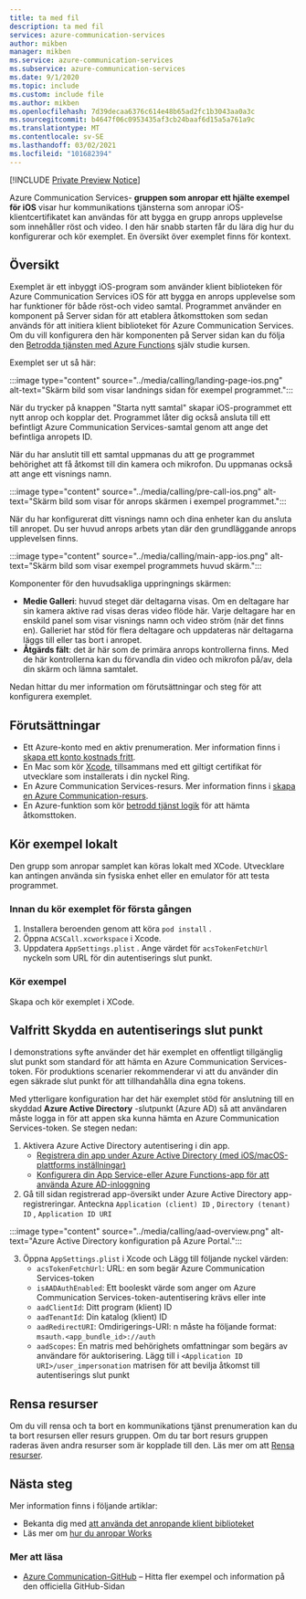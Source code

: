 ```yaml
---
title: ta med fil
description: ta med fil
services: azure-communication-services
author: mikben
manager: mikben
ms.service: azure-communication-services
ms.subservice: azure-communication-services
ms.date: 9/1/2020
ms.topic: include
ms.custom: include file
ms.author: mikben
ms.openlocfilehash: 7d39decaa6376c614e48b65ad2fc1b3043aa0a3c
ms.sourcegitcommit: b4647f06c0953435af3cb24baaf6d15a5a761a9c
ms.translationtype: MT
ms.contentlocale: sv-SE
ms.lasthandoff: 03/02/2021
ms.locfileid: "101682394"
---
```

[!INCLUDE [Private Preview Notice](../../includes/private-preview-include.md)]

Azure Communication Services- **gruppen som anropar ett hjälte exempel för iOS** visar hur kommunikations tjänsterna som anropar iOS-klientcertifikatet kan användas för att bygga en grupp anrops upplevelse som innehåller röst och video. I den här snabb starten får du lära dig hur du konfigurerar och kör exemplet. En översikt över exemplet finns för kontext.

## <a name="overview"></a>Översikt

Exemplet är ett inbyggt iOS-program som använder klient biblioteken för Azure Communication Services iOS för att bygga en anrops upplevelse som har funktioner för både röst-och video samtal. Programmet använder en komponent på Server sidan för att etablera åtkomsttoken som sedan används för att initiera klient biblioteket för Azure Communication Services. Om du vill konfigurera den här komponenten på Server sidan kan du följa den [Betrodda tjänsten med Azure Functions](../../tutorials/trusted-service-tutorial.md) själv studie kursen.

Exemplet ser ut så här:

:::image type="content" source="../media/calling/landing-page-ios.png" alt-text="Skärm bild som visar landnings sidan för exempel programmet.":::

När du trycker på knappen "Starta nytt samtal" skapar iOS-programmet ett nytt anrop och kopplar det. Programmet låter dig också ansluta till ett befintligt Azure Communication Services-samtal genom att ange det befintliga anropets ID.

När du har anslutit till ett samtal uppmanas du att ge programmet behörighet att få åtkomst till din kamera och mikrofon. Du uppmanas också att ange ett visnings namn.

:::image type="content" source="../media/calling/pre-call-ios.png" alt-text="Skärm bild som visar för anrops skärmen i exempel programmet.":::

När du har konfigurerat ditt visnings namn och dina enheter kan du ansluta till anropet. Du ser huvud anrops arbets ytan där den grundläggande anrops upplevelsen finns.

:::image type="content" source="../media/calling/main-app-ios.png" alt-text="Skärm bild som visar exempel programmets huvud skärm.":::

Komponenter för den huvudsakliga uppringnings skärmen:

- **Medie Galleri**: huvud steget där deltagarna visas. Om en deltagare har sin kamera aktive rad visas deras video flöde här. Varje deltagare har en enskild panel som visar visnings namn och video ström (när det finns en). Galleriet har stöd för flera deltagare och uppdateras när deltagarna läggs till eller tas bort i anropet.
- **Åtgärds fält**: det är här som de primära anrops kontrollerna finns. Med de här kontrollerna kan du förvandla din video och mikrofon på/av, dela din skärm och lämna samtalet.

Nedan hittar du mer information om förutsättningar och steg för att konfigurera exemplet.

## <a name="prerequisites"></a>Förutsättningar

- Ett Azure-konto med en aktiv prenumeration. Mer information finns i [skapa ett konto kostnads fritt](https://azure.microsoft.com/free/?WT.mc_id=A261C142F).
- En Mac som kör [Xcode](https://go.microsoft.com/fwLink/p/?LinkID=266532), tillsammans med ett giltigt certifikat för utvecklare som installerats i din nyckel Ring.
- En Azure Communication Services-resurs. Mer information finns i [skapa en Azure Communication-resurs](../../quickstarts/create-communication-resource.md).
- En Azure-funktion som kör [betrodd tjänst logik](../../tutorials/trusted-service-tutorial.md) för att hämta åtkomsttoken.

## <a name="running-sample-locally"></a>Kör exempel lokalt

Den grupp som anropar samplet kan köras lokalt med XCode. Utvecklare kan antingen använda sin fysiska enhet eller en emulator för att testa programmet.

### <a name="before-running-the-sample-for-the-first-time"></a>Innan du kör exemplet för första gången

1. Installera beroenden genom att köra `pod install` .
2. Öppna `ACSCall.xcworkspace` i Xcode.
3. Uppdatera `AppSettings.plist` . Ange värdet för `acsTokenFetchUrl` nyckeln som URL för din autentiserings slut punkt.

### <a name="run-sample"></a>Kör exempel

Skapa och kör exemplet i XCode.

## <a name="optional-securing-an-authentication-endpoint"></a>Valfritt Skydda en autentiserings slut punkt

I demonstrations syfte använder det här exemplet en offentligt tillgänglig slut punkt som standard för att hämta en Azure Communication Services-token. För produktions scenarier rekommenderar vi att du använder din egen säkrade slut punkt för att tillhandahålla dina egna tokens.

Med ytterligare konfiguration har det här exemplet stöd för anslutning till en skyddad **Azure Active Directory** -slutpunkt (Azure AD) så att användaren måste logga in för att appen ska kunna hämta en Azure Communication Services-token. Se stegen nedan:

1. Aktivera Azure Active Directory autentisering i din app.  
   - [Registrera din app under Azure Active Directory (med iOS/macOS-plattforms inställningar)](../../../active-directory/develop/tutorial-v2-ios.md) 
    - [Konfigurera din App Service-eller Azure Functions-app för att använda Azure AD-inloggning](../../../app-service/configure-authentication-provider-aad.md)
2. Gå till sidan registrerad app-översikt under Azure Active Directory app-registreringar. Anteckna `Application (client) ID` , `Directory (tenant) ID` , `Application ID URI`

:::image type="content" source="../media/calling/aad-overview.png" alt-text="Azure Active Directory konfiguration på Azure Portal.":::

3. Öppna `AppSettings.plist` i Xcode och Lägg till följande nyckel värden:
   - `acsTokenFetchUrl`: URL: en som begär Azure Communication Services-token 
   - `isAADAuthEnabled`: Ett booleskt värde som anger om Azure Communication Services-token-autentisering krävs eller inte
   - `aadClientId`: Ditt program (klient) ID
   - `aadTenantId`: Din katalog (klient) ID
   - `aadRedirectURI`: Omdirigerings-URI: n måste ha följande format: `msauth.<app_bundle_id>://auth`
   - `aadScopes`: En matris med behörighets omfattningar som begärs av användare för auktorisering. Lägg till i `<Application ID URI>/user_impersonation` matrisen för att bevilja åtkomst till autentiserings slut punkt

## <a name="clean-up-resources"></a>Rensa resurser

Om du vill rensa och ta bort en kommunikations tjänst prenumeration kan du ta bort resursen eller resurs gruppen. Om du tar bort resurs gruppen raderas även andra resurser som är kopplade till den. Läs mer om att [Rensa resurser](../../quickstarts/create-communication-resource.md#clean-up-resources).

## <a name="next-steps"></a>Nästa steg

Mer information finns i följande artiklar:

- Bekanta dig med [att använda det anropande klient biblioteket](../../quickstarts/voice-video-calling/calling-client-samples.md)
- Läs mer om [hur du anropar Works](../../concepts/voice-video-calling/about-call-types.md)

### <a name="additional-reading"></a>Mer att läsa

- [Azure Communication-GitHub](https://github.com/Azure/communication) – Hitta fler exempel och information på den officiella GitHub-Sidan
